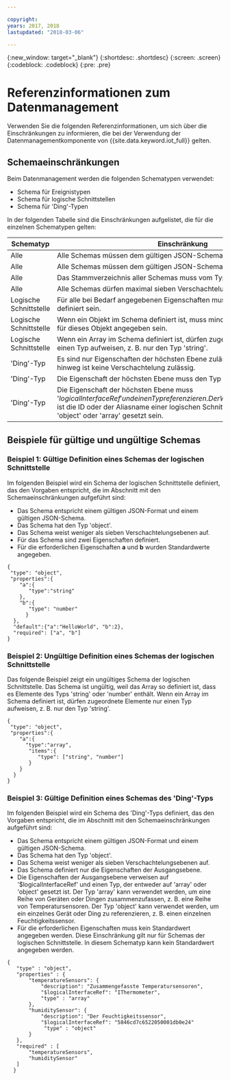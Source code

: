 ```yaml
---

copyright:
years: 2017, 2018
lastupdated: "2018-03-06"

---
```


{:new_window: target="\_blank"}
{:shortdesc: .shortdesc}
{:screen: .screen}
{:codeblock: .codeblock}
{:pre: .pre}

# Referenzinformationen zum Datenmanagement

Verwenden Sie die folgenden Referenzinformationen, um sich über die Einschränkungen zu informieren, die bei der Verwendung der Datenmanagementkomponente von {{site.data.keyword.iot_full}} gelten. 

## Schemaeinschränkungen

Beim Datenmanagement werden die folgenden Schematypen verwendet:
- Schema für Ereignistypen
- Schema für logische Schnittstellen
- Schema für 'Ding'-Typen

In der folgenden Tabelle sind die Einschränkungen aufgelistet, die für die einzelnen Schematypen gelten:

Schematyp         |        Einschränkung
------------------- | -------------
Alle       | Alle Schemas müssen dem gültigen JSON-Schema entsprechen. 
Alle       | Alle Schemas müssen dem gültigen JSON-Schema entsprechen. 
Alle       | Das Stammverzeichnis aller Schemas muss vom Typ 'object' sein. 
Alle       | Alle Schemas dürfen maximal sieben Verschachtelungsebenen aufweisen.
Logische Schnittstelle        |  Für alle bei Bedarf angegebenen Eigenschaften muss ein Standardwert definiert sein. 
Logische Schnittstelle     | Wenn ein Objekt im Schema definiert ist, muss mindestens eine Eigenschaft für dieses Objekt angegeben sein. 
Logische Schnittstelle | Wenn ein Array im Schema definiert ist, dürfen zugeordnete Elemente nur einen Typ aufweisen, z. B. nur den Typ 'string'. 
'Ding'-Typ        | Es sind nur Eigenschaften der höchsten Ebene zulässig. Über die erste Ebene hinweg ist keine Verschachtelung zulässig. 
'Ding'-Typ        | Die Eigenschaft der höchsten Ebene muss den Typ 'object' aufweisen.
'Ding'-Typ        | Die Eigenschaft der höchsten Ebene muss '$logicalInterfaceRef' und einen Typ referenzieren. Der Wert für '$logicalInterfaceRef' ist die ID oder der Aliasname einer logischen Schnittstelle. Der Typ muss auf 'object' oder 'array' gesetzt sein. 

## Beispiele für gültige und ungültige Schemas

### Beispiel 1: Gültige Definition eines Schemas der logischen Schnittstelle
Im folgenden Beispiel wird ein Schema der logischen Schnittstelle definiert, das den Vorgaben entspricht, die im Abschnitt mit den Schemaeinschränkungen aufgeführt sind:

  - Das Schema entspricht einem gültigen JSON-Format und einem gültigen JSON-Schema.
  - Das Schema hat den Typ 'object'.
  - Das Schema weist weniger als sieben Verschachtelungsebenen auf. 
  - Für das Schema sind zwei Eigenschaften definiert. 
  - Für die erforderlichen Eigenschaften **a** und **b** wurden Standardwerte angegeben.

```
{
 "type": "object",
 "properties":{
    "a":{
       "type":"string"
    },
    "b":{
       "type": "number"
      }
  },
  "default":{"a":"HelloWorld", "b":2},
  "required": ["a", "b"]
}
```


### Beispiel 2: Ungültige Definition eines Schemas der logischen Schnittstelle
Das folgende Beispiel zeigt ein ungültiges Schema der logischen Schnittstelle. Das Schema ist ungültig, weil das Array so definiert ist, dass es Elemente des Typs 'string' oder 'number' enthält. Wenn ein Array im Schema definiert ist, dürfen zugeordnete Elemente nur einen Typ aufweisen, z. B. nur den Typ 'string'.

```
{
 "type": "object",
 "properties":{
    "a":{
      "type":"array",
       "items":{
          "type": ["string", "number"]
       }
    }
  }
}
```
### Beispiel 3: Gültige Definition eines Schemas des 'Ding'-Typs
Im folgenden Beispiel wird ein Schema des 'Ding'-Typs definiert, das den Vorgaben entspricht, die im Abschnitt mit den Schemaeinschränkungen aufgeführt sind:

  - Das Schema entspricht einem gültigen JSON-Format und einem gültigen JSON-Schema.
  - Das Schema hat den Typ 'object'.
  - Das Schema weist weniger als sieben Verschachtelungsebenen auf. 
  - Das Schema definiert nur die Eigenschaften der Ausgangsebene. 
  - Die Eigenschaften der Ausgangsebene verweisen auf '$logicalInterfaceRef' und einen Typ, der entweder auf 'array' oder 'object' gesetzt ist. Der Typ 'array' kann verwendet werden, um eine Reihe von Geräten oder Dingen zusammenzufassen, z. B. eine Reihe von Temperatursensoren. Der Typ 'object' kann verwendet werden, um ein einzelnes Gerät oder Ding zu referenzieren, z. B. einen einzelnen Feuchtigkeitssensor.   
  - Für die erforderlichen Eigenschaften muss kein Standardwert angegeben werden. Diese Einschränkung gilt nur für Schemas der logischen Schnittstelle. In diesem Schematyp kann kein Standardwert angegeben werden. 

```
{
   "type" : "object",
   "properties" : {
       "temperatureSensors": {
           "description": "Zusammengefasste Temperatursensoren",
           "$logicalInterfaceRef": "IThermometer",
           "type" : "array"
       },
       "humiditySensor": {
           "description": "Der Feuchtigkeitssensor",
           "$logicalInterfaceRef": "5846cd7c6522050001db0e24"
            "type" : "object"
       }
   },
   "required" : [
       "temperatureSensors",
       "humiditySensor"
   ]
  }
```
